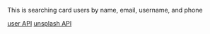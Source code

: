 This is searching card users by name, email, username, and phone

[user API](https://jsonplaceholder.typicode.com/)
[unsplash API](https://unsplash.com/documentation#search-photos)